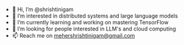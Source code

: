 - 👋 Hi, I’m @shrishtinigam
- 👀 I’m interested in distributed systems and large language models
- 🌱 I’m currently learning and working on mastering TensorFlow
- 💞️ I’m looking for people interested in LLM's and cloud computing
- 📫 Reach me on mehershrishtinigam@gmail.com

<!---
shrishtinigam/shrishtinigam is a ✨ special ✨ repository because its `README.md` (this file) appears on your GitHub profile.
You can click the Preview link to take a look at your changes.
--->
